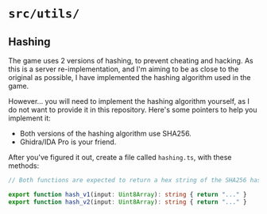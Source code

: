 # `src/utils/`
## Hashing
The game uses 2 versions of hashing, to prevent cheating and hacking.
As this is a server re-implementation, and I'm aiming to be as close to the original as possible, I have implemented the hashing algorithm used in the game.

However... you will need to implement the hashing algorithm yourself, as I do not want to provide it in this repository.
Here's some pointers to help you implement it:
- Both versions of the hashing algorithm use SHA256.
- Ghidra/IDA Pro is your friend.

After you've figured it out, create a file called `hashing.ts`, with these methods:
```ts
// Both functions are expected to return a hex string of the SHA256 hash.

export function hash_v1(input: Uint8Array): string { return "..." }
export function hash_v2(input: Uint8Array): string { return "..." }
```